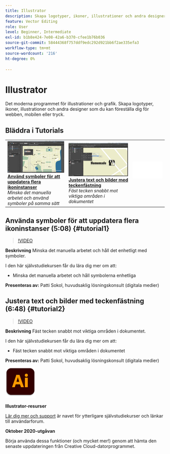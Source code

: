 ```yaml
---
title: Illustrator
description: Skapa logotyper, ikoner, illustrationer och andra designer som du kan föreställa dig för webben, mobilen eller tryck
feature: Vector Editing
role: User
level: Beginner, Intermediate
exl-id: b1b8e424-7e08-42a6-b370-cfee1b76b036
source-git-commit: 58444368f757ddf9edc292d921bb6f2ae335efa3
workflow-type: tm+mt
source-wordcount: '216'
ht-degree: 0%

---
```


# Illustrator

Det moderna programmet för illustrationer och grafik. Skapa logotyper, ikoner, illustrationer och andra designer som du kan föreställa dig för webben, mobilen eller tryck.

## Bläddra i Tutorials

<table style="table-layout:fixed">
<tr>
 <td>
   <a href="illustrator.md#tutorial1">
      <img alt="Använda symboler för att uppdatera flera ikoninstanser" src="../assets/Illustrator_symbols_sokol_thumbnail.jpg" />
   </a>
    <div>
   <a href="illustrator.md#tutorial1"><strong>Använd symboler för att uppdatera flera ikoninstanser</strong></a>
    </div>
    <em>Minska det manuella arbetet och använd symboler på samma sätt</em>
    <br>
  </td>
  <td>
    <a href="illustrator.md#tutorial2">
        <img alt="Justera text och bilder med Fästning av tecken" src="../assets/illustrator_glyphAlign_sokol_thumbnail.jpg" />
    </a>
    <div>
    <a href="illustrator.md#tutorial2"><strong>Justera text och bilder med teckenfästning</strong></a>
    </div>
    <em>Fäst tecken snabbt mot viktiga områden i dokumentet</em>
    <br>
  </td>
  <td>
    <img alt="Avgränsare" src="../assets/Whitespacer.png" />
    <div>
    <br>
  </td>
</tr>
</table>

## Använda symboler för att uppdatera flera ikoninstanser (5:08) {#tutorial1}

>[!VIDEO](https://video.tv.adobe.com/v/326816?hidetitle=true)

**Beskrivning**
Minska det manuella arbetet och håll det enhetligt med symboler.

I den här självstudiekursen får du lära dig mer om att:
* Minska det manuella arbetet och håll symbolerna enhetliga

**Presenteras av:**
Patti Sokol, huvudsaklig lösningskonsult (digitala medier)

## Justera text och bilder med teckenfästning (6:48) {#tutorial2}

>[!VIDEO](https://video.tv.adobe.com/v/326817?hidetitle=true)

**Beskrivning**
Fäst tecken snabbt mot viktiga områden i dokumentet.

I den här självstudiekursen får du lära dig mer om att:
* Fäst tecken snabbt mot viktiga områden i dokumentet

**Presenteras av:**
Patti Sokol, huvudsaklig lösningskonsult (digitala medier)

![Illustrator-logotyp](../assets/ai_appicon_96.png)

**Illustrator-resurser**

[Lär dig mer och support](https://helpx.adobe.com/se/support/illustrator.html) är navet för ytterligare självstudiekurser och länkar till användarforum.

**Oktober 2020-utgåvan**

Börja använda dessa funktioner (och mycket mer!) genom att hämta den senaste uppdateringen från Creative Cloud-datorprogrammet.

